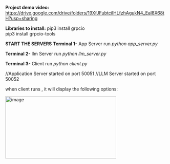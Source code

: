 **Project demo video:** https://drive.google.com/drive/folders/19XfJFubtciIHLfzhAgukN4_EaI8X68tH?usp=sharing

**Libraries to install:**
pip3 install grpcio  
pip3 install grpcio-tools

**START THE SERVERS**
**Terminal 1-** App Server
run _python app_server.py_

**Terminal 2-** llm Server
run _python llm_server.py_

**Terminal 3-** Client
run _python client.py_

//Application Server started on port 50051
//LLM Server started on port 50052

when client runs , it will display the following options:


<img width="346" height="194" alt="image" src="https://github.com/user-attachments/assets/38d9447c-d143-401b-ae1e-890863e0df99" />

